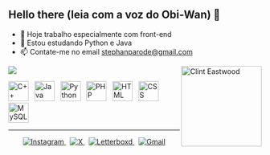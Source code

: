 ## Hello there (leia com a voz do Obi-Wan) 👋

- 🔭 Hoje trabalho especialmente com front-end 
- 🌱 Estou estudando Python e Java
- 📫 Contate-me no email stephanparode@gmail.com
<div>
<picture>
  <source
    srcset="https://github-readme-stats.vercel.app/api?username=stephanparode&show_icons=true&theme=dark"
    media="(prefers-color-scheme: dark)"
  />
  <source
    srcset="https://github-readme-stats.vercel.app/api?username=stephanparode&show_icons=true"
    media="(prefers-color-scheme: light), (prefers-color-scheme: no-preference)"
  />
  <img src="https://github-readme-stats.vercel.app/api?username=stephanparode&show_icons=true"/>
</picture>
<img src="https://media.tenor.com/DRhLcO7UsJ0AAAAM/clint-eastwood-byebye.gif" alt="Clint Eastwood" align="right" widht="140" height="160"/>
</div>
<p>
  <img src="https://cdn.jsdelivr.net/gh/devicons/devicon/icons/cplusplus/cplusplus-original.svg" alt="C++" width="40" height="40"/>
  &nbsp;
  <img src="https://cdn.jsdelivr.net/gh/devicons/devicon/icons/java/java-original.svg" alt="Java" width="40" height="40"/>
  &nbsp;
  <img src="https://cdn.jsdelivr.net/gh/devicons/devicon/icons/python/python-original.svg" alt="Python" width="40" height="40"/>
  &nbsp;
  <img src="https://cdn.jsdelivr.net/gh/devicons/devicon/icons/php/php-original.svg" alt="PHP" width="40" height="40"/>
  &nbsp;
  <img src="https://cdn.jsdelivr.net/gh/devicons/devicon/icons/html5/html5-original.svg" alt="HTML" width="40" height="40"/>
  &nbsp;
  <img src="https://cdn.jsdelivr.net/gh/devicons/devicon/icons/css3/css3-original.svg" alt="CSS" width="40" height="40"/>
  &nbsp;
  <img src="https://cdn.jsdelivr.net/gh/devicons/devicon/icons/mysql/mysql-original.svg" alt="MySQL" width="40" height="40"/>
 
</p>



<hr>

<p align="center">
  <a href="https://www.instagram.com/stephan.parode/" target="_blank">
    <img src="https://img.shields.io/badge/Instagram-%23E4405F?style=for-the-badge&logo=instagram&logoColor=white" alt="Instagram"/>
  </a>
  &nbsp;
  <a href="https://x.com/stephanparodias" target="_blank">
    <img src="https://img.shields.io/badge/X-%23000000?style=for-the-badge&logo=X&logoColor=white" alt="X"/>
  </a>
  &nbsp;
  <a href="https://letterboxd.com/stephandogremio/" target="_blank">
    <img src="https://img.shields.io/badge/Letterboxd-181818?style=for-the-badge&logo=letterboxd&logoColor=00E054" alt="Letterboxd"/>
  </a>
  &nbsp;
  <a href="mailto:seu_email@gmail.com" target="_blank">
    <img src="https://img.shields.io/badge/Gmail-D14836?style=for-the-badge&logo=gmail&logoColor=white" alt="Gmail"/>
  </a>
</p>

